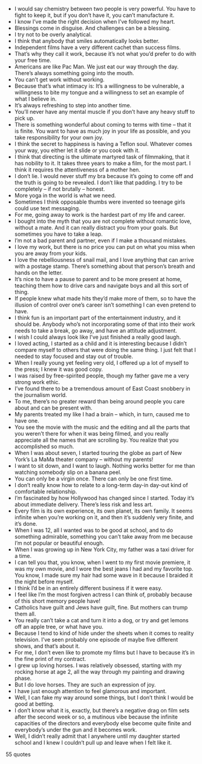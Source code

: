  - I would say chemistry between two people is very powerful. You have to fight to keep it, but if you don’t have it, you can’t manufacture it.
 - I know I’ve made the right decision when I’ve followed my heart.
 - Blessings come in disguise. And challenges can be a blessing.
 - I try not to be overly analytical.
 - I think that anybody that smiles automatically looks better.
 - Independent films have a very different cachet than success films.
 - That’s why they call it work, because it’s not what you’d prefer to do with your free time.
 - Americans are like Pac Man. We just eat our way through the day. There’s always something going into the mouth.
 - You can’t get work without working.
 - Because that’s what intimacy is: It’s a willingness to be vulnerable, a willingness to bite my tongue and a willingness to set an example of what I believe in.
 - It’s always refreshing to step into another time.
 - You’ll never have any mental muscle if you don’t have any heavy stuff to pick up.
 - There is something wonderful about coming to terms with time – that it is finite. You want to have as much joy in your life as possible, and you take responsibility for your own joy.
 - I think the secret to happiness is having a Teflon soul. Whatever comes your way, you either let it slide or you cook with it.
 - I think that directing is the ultimate martyred task of filmmaking, that it has nobility to it. It takes three years to make a film, for the most part. I think it requires the attentiveness of a mother hen.
 - I don’t lie. I would never stuff my bra because it’s going to come off and the truth is going to be revealed. I don’t like that padding. I try to be completely – if not brutally – honest.
 - More yoga in the world is what we need.
 - Sometimes I think opposable thumbs were invented so teenage girls could use text messaging.
 - For me, going away to work is the hardest part of my life and career.
 - I bought into the myth that you are not complete without romantic love, without a mate. And it can really distract you from your goals. But sometimes you have to take a leap.
 - I’m not a bad parent and partner, even if I make a thousand mistakes.
 - I love my work, but there is no price you can put on what you miss when you are away from your kids.
 - I love the rebelliousness of snail mail, and I love anything that can arrive with a postage stamp. There’s something about that person’s breath and hands on the letter.
 - It’s nice to have a pause to parent and to be more present at home, teaching them how to drive cars and navigate boys and all this sort of thing.
 - If people knew what made hits they’d make more of them, so to have the illusion of control over one’s career isn’t something I can even pretend to have.
 - I think fun is an important part of the entertainment industry, and it should be. Anybody who’s not incorporating some of that into their work needs to take a break, go away, and have an attitude adjustment.
 - I wish I could always look like I’ve just finished a really good laugh.
 - I loved acting, I started as a child and it is interesting because I didn’t compare myself to others that were doing the same thing. I just felt that I needed to stay focused and stay out of trouble.
 - When I really young yet feeling very old, I offered up a lot of myself to the press; I knew it was good copy.
 - I was raised by free-spirited people, though my father gave me a very strong work ethic.
 - I’ve found there to be a tremendous amount of East Coast snobbery in the journalism world.
 - To me, there’s no greater reward than being around people you care about and can be present with.
 - My parents treated my like I had a brain – which, in turn, caused me to have one.
 - You see the movie with the music and the editing and all the parts that you weren’t there for when it was being filmed, and you really appreciate all the names that are scrolling by. You realize that you accomplished so much.
 - When I was about seven, I started touring the globe as part of New York’s La MaMa theater company – without my parents!
 - I want to sit down, and I want to laugh. Nothing works better for me than watching somebody slip on a banana peel.
 - You can only be a virgin once. There can only be one first time.
 - I don’t really know how to relate to a long-term day-in day-out kind of comfortable relationship.
 - I’m fascinated by how Hollywood has changed since I started. Today it’s about immediate delivery. There’s less risk and less art.
 - Every film is its own experience, its own planet, its own family. It seems infinite when you’re working on it, and then it’s suddenly very finite, and it’s done.
 - When I was 12, all I wanted was to be good at school, and to do something admirable, something you can’t take away from me because I’m not popular or beautiful enough.
 - When I was growing up in New York City, my father was a taxi driver for a time.
 - I can tell you that, you know, when I went to my first movie premiere, it was my own movie, and I wore the best jeans I had and my favorite top. You know, I made sure my hair had some wave in it because I braided it the night before myself.
 - I think I’d be in an entirely different business if it were easy.
 - I feel like I’m the most forgiven actress I can think of, probably because of this short memory people have!
 - Catholics have guilt and Jews have guilt, fine. But mothers can trump them all.
 - You really can’t take a cat and turn it into a dog, or try and get lemons off an apple tree, or what have you.
 - Because I tend to kind of hide under the sheets when it comes to reality television. I’ve seen probably one episode of maybe five different shows, and that’s about it.
 - For me, I don’t even like to promote my films but I have to because it’s in the fine print of my contract.
 - I grew up loving horses. I was relatively obsessed, starting with my rocking horse at age 2, all the way through my painting and drawing phase.
 - But I do love horses. They are such an expression of joy.
 - I have just enough attention to feel glamorous and important.
 - Well, I can fake my way around some things, but I don’t think I would be good at betting.
 - I don’t know what it is, exactly, but there’s a negative drag on film sets after the second week or so, a mutinous vibe because the infinite capacities of the directors and everybody else become quite finite and everybody’s under the gun and it becomes work.
 - Well, I didn’t really admit that I anywhere until my daughter started school and I knew I couldn’t pull up and leave when I felt like it.

55 quotes